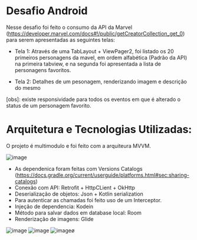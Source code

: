 # Desafio Android

Nesse desafio foi feito o consumo da API da Marvel (https://developer.marvel.com/docs#!/public/getCreatorCollection_get_0) para serem apresentadas as seguintes telas:

- Tela 1: Através de uma TabLayout + ViewPager2, foi listado os 20 primeiros personagens da mavel, em ordem alfabética (Padrão da API) na primeira tabview, e na segunda foi apresentada a lista de personagens favoritos. 

- Tela 2: Detalhes de um pesonagem, renderizando imagem e descrição do mesmo

[obs]: existe responsividade para todos os eventos em que é alterado o status de um personagem favorito.

# Arquitetura e Tecnologias Utilizadas:

O projeto é multimodulo e foi feito com a arquiteura MVVM.

![image](https://user-images.githubusercontent.com/9469620/159884526-6f651a69-88f5-4e9c-a0d0-e6761e23389d.png)


- As dependenica foram feitas com Versions Catalogs (https://docs.gradle.org/current/userguide/platforms.html#sec:sharing-catalogs)
- Conexão com API: Retrofit + HttpCLient + OkHttp
- Deserialização de objetos: Json + Kotlin serialization
- Para autenticar as chamadas foi feito uso de um Interceptor.
- Injeção de dependencia: Kodein
- Método para salvar dados em database local: Room
- Renderização de imagens: Glide


![image](https://user-images.githubusercontent.com/9469620/159884603-95aff5fb-e4f2-4975-9a28-65a122f56a19.png)
![image](https://user-images.githubusercontent.com/9469620/159884632-51f40cdf-bdfd-4741-9b8f-0eaa69e61efa.png)
![image](https://user-images.githubusercontent.com/9469620/159884661-d349aaa7-fe30-4e91-95e1-ecdb25e5a314.png)ø


